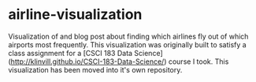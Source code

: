 # airline-visualization

Visualization of and blog post about finding which airlines fly out of which airports most frequently. This visualization was originally built to satisfy a class assignment for a [CSCI 183 Data Science] (http://klinvill.github.io/CSCI-183-Data-Science/) course I took. This visualization has been moved into it's own repository.

